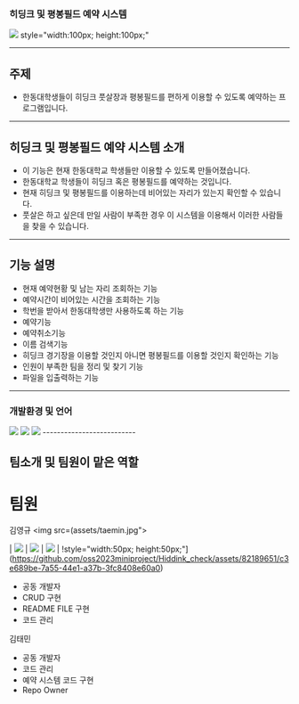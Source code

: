 ### 히딩크 및 평봉필드 예약 시스템
<img src="https://cdn.pixabay.com/photo/2013/07/12/12/29/soccer-145794_960_720.png">
style="width:100px; height:100px;"




-----------------------
 



## 주제
- 한동대학생들이 히딩크 풋살장과 평봉필드를 편하게 이용할 수 있도록 예약하는 프로그램입니다.
-------------------------




## 히딩크 및 평봉필드 예약 시스템 소개 
- 이 기능은 현재 한동대학교 학생들만 이용할 수 있도록 만들어졌습니다.
- 한동대학교 학생들이 히딩크 혹은 평봉필드를 예약하는 것입니다.
- 현재 히딩크 및 평봉필드를 이용하는데 비어있는 자리가 있는지 확인할 수 있습니다.
- 풋살은 하고 싶은데 만일 사람이 부족한 경우 이 시스템을 이용해서 이러한 사람들을 찾을 수 있습니다.
--------------------------



## 기능 설명
- 현재 예약현황 및 남는 자리 조회하는 기능
- 예약시간이 비어있는 시간을 조회하는 기능
- 학번을 받아서 한동대학생만 사용하도록 하는 기능
- 예약기능
- 예약취소기능
- 이름 검색기능
- 히딩크 경기장을 이용할 것인지 아니면 평봉필드를 이용할 것인지 확인하는 기능
- 인원이 부족한 팀을 정리 및 찾기 기능
- 파일을 입출력하는 기능
--------------------------




### 개발환경 및 언어
 <img src="https://img.shields.io/badge/HTML-E34F26?style=flat-square&logo=HTML5&logoColor=white"/>
 <img src="https://img.shields.io/badge/C-00CCFF?style=flat-square&logo=C&logoColor="white"/>
 <img src="https://img.shields.io/badge/VisualStudioCode-0000FF?style=flat-square&logo=VisualStudioCode&logoColor="black"/>
--------------------------



## 팀소개 및 팀원이 맡은 역할

# 팀원
김영규
<img src=(assets/taemin.jpg"></p>

| ![]([E416BF70-4743-4AA8-92C7-2EC39FCC65C1_4_5005_c,image) | ![](https://github.com/kimjueun1.png) | ![](https://github.com/Vinodi-skLee.png) |
!style="width:50px; height:50px;"](https://github.com/oss2023miniproject/Hiddink_check/assets/82189651/c3e689be-7a55-44e1-a37b-3fc8408e60a0)


 - 공동 개발자
 - CRUD 구현
 - README FILE 구현
 - 코드 관리

김태민
 - 공동 개발자
 - 코드 관리
 - 예약 시스템 코드 구현
 - Repo Owner
